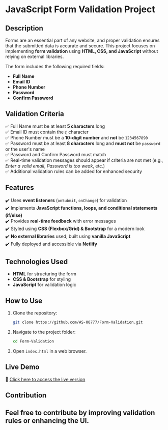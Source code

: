 # JavaScript Form Validation Project

## Description
Forms are an essential part of any website, and proper validation ensures that the submitted data is accurate and secure. This project focuses on implementing **form validation** using **HTML, CSS, and JavaScript** without relying on external libraries.

The form includes the following required fields:
- **Full Name**
- **Email ID**
- **Phone Number**
- **Password**
- **Confirm Password**

## Validation Criteria
✅ Full Name must be at least **5 characters** long  
✅ Email ID must contain the `@` character  
✅ Phone Number must be a **10-digit number** and **not** be `1234567890`  
✅ Password must be at least **8 characters** long and **must not** be `password` or the user's name  
✅ Password and Confirm Password must match  
✅ Real-time validation messages should appear if criteria are not met (e.g., *Enter a valid email*, *Password is too weak*, etc.)  
✅ Additional validation rules can be added for enhanced security  

## Features
✔️ Uses **event listeners** (`onSubmit`, `onChange`) for validation  
✔️ Implements **JavaScript functions, loops, and conditional statements (if/else)**  
✔️ Provides **real-time feedback** with error messages  
✔️ Styled using **CSS (Flexbox/Grid) & Bootstrap** for a modern look  
✔️ **No external libraries** used; built using **vanilla JavaScript**  
✔️ Fully deployed and accessible via **Netlify**  

## Technologies Used
- **HTML** for structuring the form
- **CSS & Bootstrap** for styling
- **JavaScript** for validation logic

## How to Use
1. Clone the repository:
   ```sh
   git clone https://github.com/AS-00777/Form-Validation.git
   ```
2. Navigate to the project folder:
   ```sh
   cd Form-Validation

   ```
3. Open `index.html` in a web browser.

## Live Demo
🔗 [Click here to access the live version](my-formvalidation-project.netlify.app)

## Contribution
Feel free to contribute by improving validation rules or enhancing the UI.
---


